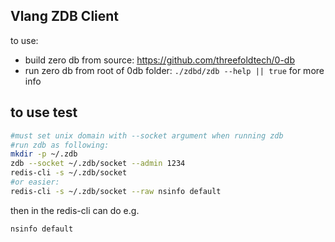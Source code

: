 ## Vlang ZDB Client

to use:

- build zero db from source: https://github.com/threefoldtech/0-db
- run zero db from root of 0db folder:
  `./zdbd/zdb --help || true` for more info

## to use test

```bash
#must set unix domain with --socket argument when running zdb
#run zdb as following:  
mkdir -p ~/.zdb
zdb --socket ~/.zdb/socket --admin 1234
redis-cli -s ~/.zdb/socket
#or easier:
redis-cli -s ~/.zdb/socket --raw nsinfo default
```

then in the redis-cli can do e.g.

```
nsinfo default
```

